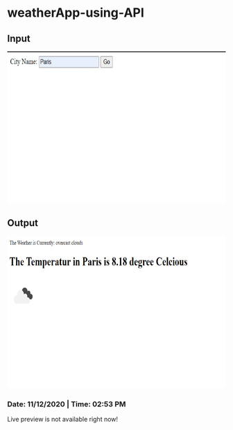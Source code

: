 # weatherApp-using-API

## Input

<img src="img/c1.jpg" alt="Coder GIF" width="700" height="350">

## Output

<img src="img/c2.jpg" alt="Coder GIF" width="700" height="350">

### Date: 11/12/2020 | Time: 02:53 PM

Live preview is not available right now!
